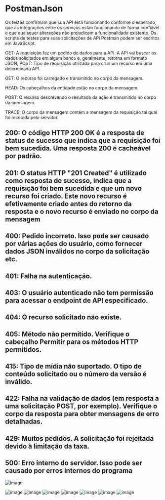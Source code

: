 # PostmanJson

Os testes confirmam que sua API está funcionando conforme o esperado, que as integrações entre os serviços estão funcionando de forma confiável e que quaisquer alterações não prejudicam a funcionalidade existente. Os scripts de testes para suas solicitações de API Postman podem ser escritos em JavaScript.

GET: A requisição faz um pedido de dados para a API. A API vai buscar os dados solicitados em algum banco e, geralmente, retorna em formato JSON; POST: Tipo de requisição utilizada para criar um recurso em uma determinada API.

GET: O recurso foi carregado e transmitido no corpo da mensagem.

HEAD: Os cabeçalhos da entidade estão no corpo da mensagem.

POST: O recurso descrevendo o resultado da ação é transmitido no corpo da mensagem.

TRACE: O corpo da mensagem contém a mensagem da requisição tal qual foi recebida pelo servidor.


## 200: O código HTTP 200 OK é a resposta de status de sucesso que indica que a requisição foi bem sucedida. Uma resposta 200 é cacheável por padrão.

## 201: O status HTTP "201 Created" é utilizado como resposta de sucesso, indica que a requisição foi bem sucedida e que um novo recurso foi criado. Este novo recurso é efetivamente criado antes do retorno da resposta e o novo recurso é enviado no corpo da mensagem

## 400: Pedido incorreto. Isso pode ser causado por várias ações do usuário, como fornecer dados JSON inválidos no corpo da solicitação etc.
## 401: Falha na autenticação.
## 403: O usuário autenticado não tem permissão para acessar o endpoint de API especificado.
## 404: O recurso solicitado não existe.
## 405: Método não permitido. Verifique o cabeçalho Permitir para os métodos HTTP permitidos.
## 415: Tipo de mídia não suportado. O tipo de conteúdo solicitado ou o número da versão é inválido.
## 422: Falha na validação de dados (em resposta a uma solicitação POST, por exemplo). Verifique o corpo da resposta para obter mensagens de erro detalhadas.
## 429: Muitos pedidos. A solicitação foi rejeitada devido à limitação da taxa.
## 500: Erro interno do servidor. Isso pode ser causado por erros internos do programa



![image](https://user-images.githubusercontent.com/112646599/218475733-d02fcd09-3404-4051-9df8-277efd408d40.png)

![image](https://user-images.githubusercontent.com/112646599/218465402-6f59b2c9-e6a4-4366-aecf-84c6eb4345fa.png)
![image](https://user-images.githubusercontent.com/112646599/218465335-4e5b4a70-ddbe-4455-8e9b-84999969d310.png)
![image](https://user-images.githubusercontent.com/112646599/218465284-6c3cc61a-28ad-47d8-a02a-f775a986e25d.png)
![image](https://user-images.githubusercontent.com/112646599/218465213-707f94f4-9e4f-45f8-8cc4-cd0c3d2ca4ea.png)
![image](https://user-images.githubusercontent.com/112646599/218465137-4ec0ef89-1c01-4d61-be70-7b89bcc756a5.png)
![image](https://user-images.githubusercontent.com/112646599/218464938-210e7415-a8b0-4998-8d4f-a052ec921ed6.png)
![image](https://user-images.githubusercontent.com/112646599/218465034-6674f5b2-510e-49c7-8d56-a0576973c5d6.png)

